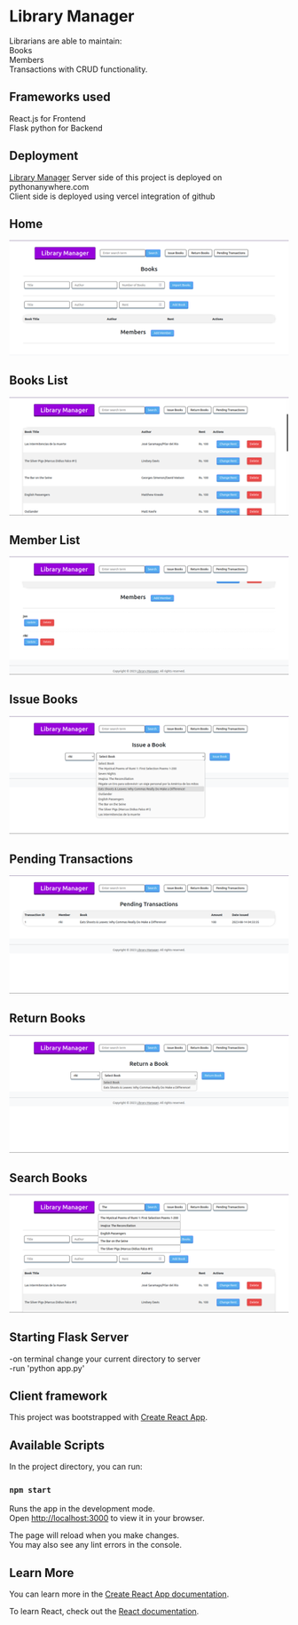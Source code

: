 # Library Manager

Librarians are able to maintain:\
Books\
Members\
Transactions
with CRUD functionality.
## Frameworks used
React.js for Frontend\
Flask python for Backend

## Deployment
[Library Manager](https://my-library-manager.vercel.app/)
Server side of this project is deployed on pythonanywhere.com\
Client side is deployed using vercel integration of github


## Home
![Home](https://github.com/kapillohanii/Library-Manager/blob/main/images/home.png)
## Books List
![Books List](https://github.com/kapillohanii/Library-Manager/blob/main/images/books-list.png)
## Member List
![Member List](https://github.com/kapillohanii/Library-Manager/blob/main/images/member-list.png)
## Issue Books
![Issue Books](https://github.com/kapillohanii/Library-Manager/blob/main/images/issue.png)
## Pending Transactions
![Pending Transactions](https://github.com/kapillohanii/Library-Manager/blob/main/images/transaction.png)
## Return Books
![Return Books](https://github.com/kapillohanii/Library-Manager/blob/main/images/return.png)
## Search Books
![Search Books](https://github.com/kapillohanii/Library-Manager/blob/main/images/search.png)



## Starting Flask Server
-on terminal change your current directory to server\
-run 'python app.py'




## Client framework
This project was bootstrapped with [Create React App](https://github.com/facebook/create-react-app).

## Available Scripts

In the project directory, you can run:

### `npm start`

Runs the app in the development mode.\
Open [http://localhost:3000](http://localhost:3000) to view it in your browser.

The page will reload when you make changes.\
You may also see any lint errors in the console.

## Learn More

You can learn more in the [Create React App documentation](https://facebook.github.io/create-react-app/docs/getting-started).

To learn React, check out the [React documentation](https://reactjs.org/).

